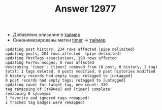 ﻿---
title: "Answer 12977"
se.owner.user_id: 373567
se.owner.display_name: "aepot"
se.owner.link: "https://ru.meta.stackoverflow.com/users/373567/aepot"
se.answer_id: 12977
se.question_id: 12976
se.post_type: answer
se.is_accepted: False
---
<ul>
<li>Добавлено описание в <a href="https://ru.stackoverflow.com/questions/tagged/%d1%82%d0%b0%d0%b9%d0%bc%d0%b5%d1%80" class="post-tag" title="показать вопросы с меткой [таймер]" aria-label="показать вопросы с меткой [таймер]" rel="tag" aria-labelledby="tag-таймер-tooltip-container">таймер</a></li>
<li>Синонимизированы метки <a href="https://ru.stackoverflow.com/questions/tagged/timer" class="post-tag" title="показать вопросы с меткой [timer]" aria-label="показать вопросы с меткой [timer]" rel="tag" aria-labelledby="tag-timer-tooltip-container">timer</a> → <a href="https://ru.stackoverflow.com/questions/tagged/%d1%82%d0%b0%d0%b9%d0%bc%d0%b5%d1%80" class="post-tag" title="показать вопросы с меткой [таймер]" aria-label="показать вопросы с меткой [таймер]" rel="tag" aria-labelledby="tag-таймер-tooltip-container">таймер</a></li>
</ul>
<pre class="lang-none prettyprint-override"><code>updating post history, 234 rows affected (pipe delimited)
updating posts, 204 rows affected  (pipe delimited)
updating PostTags associations, 198 rows affected
updating ForYou nudges, 0 rows affected
destroying 'timer': [timer] removed from (0 post, 0 history, 1 tag)
total: 1 tags deleted, 0 posts modified, 0 post histories modified
0 history records had empty tags; retagged to [untagged]
0 post records had empty tags; retagged to [untagged]
updating count for target tag, new count: 339
tag remapping of [таймер] and [timer] complete!
remapping 0 synonyms
1 favorite and ignored tags remapped!
2 tracked tag badges were remapped!
</code></pre>
